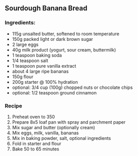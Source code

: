 ## Sourdough Banana Bread
### Ingredients: 

* 115g unsalted butter, softened to room temperature
* 150g packed light or dark brown sugar
* 2 large eggs
* 40g milk product (yogurt, sour cream, buttermilk)
* 1 teaspoon baking soda
* 1/4 teaspoon salt
* 1 teaspoon pure vanilla extract
* about 4 large ripe bananas
* 150g flour
* 200g starter @ 100% hydration
* optional: 3/4 cup (100g) chopped nuts or chocolate chips
* optional: 1/2 teaspoon ground cinnamon


### Recipe

1. Preheat oven to 350
2. Prepare 8x5 loaf pan with spray and parchment paper
1. Mix sugar and butter (optionally cream)
2. Mix eggs, milk, vanilla, bananas
3. Mix in baking powder, salt, optional ingredients
4. Fold in starter and flour
6. Bake 50 to 65 minutes